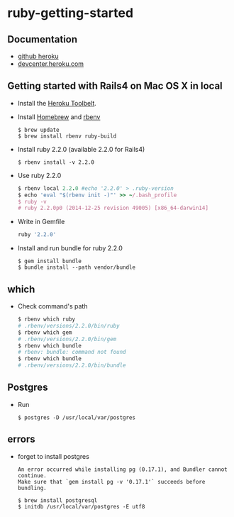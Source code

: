 # ruby-getting-started

## Documentation

- [github heroku](https://github.com/heroku/ruby-getting-started)
- [devcenter.heroku.com](https://devcenter.heroku.com/articles/getting-started-with-ruby)

## Getting started with Rails4 on Mac OS X in local

- Install the [Heroku Toolbelt](https://toolbelt.heroku.com/).
- Install [Homebrew](https://github.com/Homebrew/homebrew) and [rbenv](https://github.com/sstephenson/rbenv)
  ```
  $ brew update
  $ brew install rbenv ruby-build
  ```

- Install ruby 2.2.0 (available 2.2.0 for Rails4)
  ```
  $ rbenv install -v 2.2.0
  ```

- Use ruby 2.2.0
  ```ruby
  $ rbenv local 2.2.0 #echo '2.2.0' > .ruby-version
  $ echo 'eval "$(rbenv init -)"' >> ~/.bash_profile
  $ ruby -v
  # ruby 2.2.0p0 (2014-12-25 revision 49005) [x86_64-darwin14]
  ```

- Write in Gemfile
  ```ruby
  ruby '2.2.0'
  ```

- Install and run bundle for ruby 2.2.0
  ```
  $ gem install bundle
  $ bundle install --path vendor/bundle
  ```

## which

- Check command's path

  ```ruby
  $ rbenv which ruby
  # .rbenv/versions/2.2.0/bin/ruby
  $ rbenv which gem
  # .rbenv/versions/2.2.0/bin/gem
  $ rbenv which bundle
  # rbenv: bundle: command not found
  $ rbenv which bundle
  # .rbenv/versions/2.2.0/bin/bundle
  ```

## Postgres

- Run
  ```
  $ postgres -D /usr/local/var/postgres
  ```

## errors

- forget to install postgres

  ```
  An error occurred while installing pg (0.17.1), and Bundler cannot continue.
  Make sure that `gem install pg -v '0.17.1'` succeeds before bundling.
  ```

  ```
  $ brew install postgresql
  $ initdb /usr/local/var/postgres -E utf8
  ```
